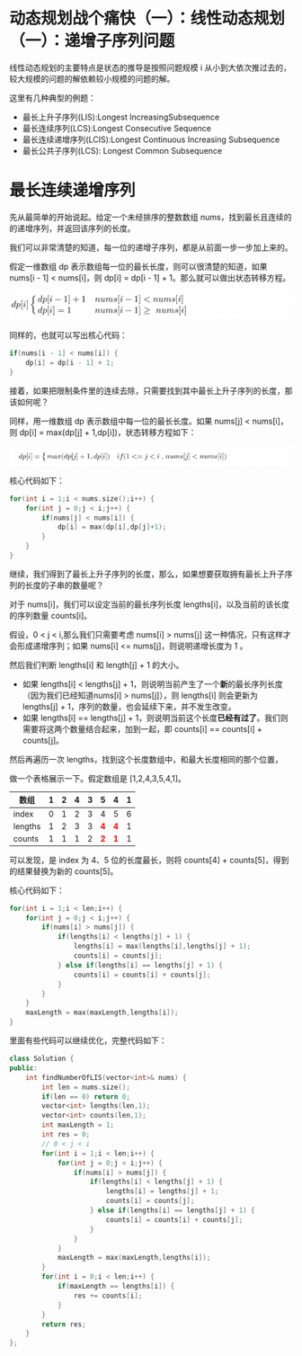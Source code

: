 # 动态规划战个痛快（一）：线性动态规划（一）：递增子序列问题

线性动态规划的主要特点是状态的推导是按照问题规模 i 从小到大依次推过去的，较大规模的问题的解依赖较小规模的问题的解。


这里有几种典型的例题：
* 最长上升子序列(LIS):Longest IncreasingSubsequence
* 最长连续序列(LCS):Longest Consecutive Sequence
* 最长连续递增序列(LCIS):Longest Continuous Increasing Subsequence
* 最长公共子序列(LCS): Longest Common Subsequence



# 最长连续递增序列

先从最简单的开始说起。给定一个未经排序的整数数组 nums，找到最长且连续的的递增序列，并返回该序列的长度。

我们可以非常清楚的知道，每一位的递增子序列，都是从前面一步一步加上来的。

假定一维数组 dp 表示数组每一位的最长长度，则可以很清楚的知道，如果 nums[i - 1] < nums[i]，则 dp[i] = dp[i - 1] + 1。那么就可以做出状态转移方程。

![](https://github.com/BiBoyang/Algorithm_Rex/blob/master/Image/leetcode_0674_00.png?raw=true)

同样的，也就可以写出核心代码：
```C++
if(nums[i - 1] < nums[i]) {
    dp[i] = dp[i - 1] + 1;
}
```

接着，如果把限制条件里的连续去除，只需要找到其中最长上升子序列的长度，那该如何呢？

同样，用一维数组 dp 表示数组中每一位的最长长度。如果 nums[j] < nums[i]，则
dp[i] = max(dp[j] + 1,dp[i])，状态转移方程如下：

![](https://github.com/BiBoyang/Algorithm_Rex/blob/master/Image/leetcode_0300.png?raw=true)

核心代码如下：
```C++
for(int i = 1;i < nums.size();i++) {
    for(int j = 0;j < i;j++) {
        if(nums[j] < nums[i]) {
            dp[i] = max(dp[i],dp[j]+1);
        }
    }
}
```

继续，我们得到了最长上升子序列的长度，那么，如果想要获取拥有最长上升子序列的长度的子串的数量呢？

对于 nums[i]，我们可以设定当前的最长序列长度 lengths[i]，以及当前的该长度的序列数量 counts[i]。

假设，0 < j < i,那么我们只需要考虑 nums[i] > nums[j] 这一种情况，只有这样才会形成递增序列；如果 nums[i] <= nums[j]，则说明递增长度为 1 。

然后我们判断 lengths[i] 和 length[j] + 1 的大小。
* 如果 lengths[i] < lengths[j] + 1，则说明当前产生了一个**新**的最长序列长度（因为我们已经知道nums[i] > nums[j]），则 lengths[i] 则会更新为 lengths[j] + 1，序列的数量，也会延续下来，并不发生改变。
* 如果 lengths[i] == lengths[j] + 1，则说明当前这个长度**已经有过了**。我们则需要将这两个数量结合起来，加到一起，即 counts[i] == counts[i] + counts[j]。

然后再遍历一次 lengths，找到这个长度数组中，和最大长度相同的那个位置，

做一个表格展示一下。假定数组是 [1,2,4,3,5,4,1]。


| 数组  | 1  | 2  | 4  |  3 |  5 | 4  |  1 |
|---|---|---|---|---|---|---|---|
| index  | 0  | 1  | 2  | 3  | 4  | 5  | 6  |
| lengths  | 1  | 2  | 3  | 3  |  <font color=#FF0000 >**4**</font> |  <font color=#FF0000 >**4**</font> |  1 |
| counts  | 1  |  1 |  1 | 2  |  <font color=#FF0000 >**2**</font> |  <font color=#FF0000 >**1**</font> |  1 |

可以发现，是 index 为 4、5 位的长度最长，则将 counts[4] + counts[5]，得到的结果替换为新的 counts[5]。

核心代码如下：
```C++
for(int i = 1;i < len;i++) {
    for(int j = 0;j < i;j++) {
        if(nums[i] > nums[j]) {
            if(lengths[i] < lengths[j] + 1) {
                lengths[i] = max(lengths[i],lengths[j] + 1);
                counts[i] = counts[j];
            } else if(lengths[i] == lengths[j] + 1) {
                counts[i] = counts[i] + counts[j];
            }
        }
    }
    maxLength = max(maxLength,lengths[i]);
}
```

里面有些代码可以继续优化，完整代码如下：

```C++
class Solution {
public:
    int findNumberOfLIS(vector<int>& nums) {
        int len = nums.size();
        if(len == 0) return 0;
        vector<int> lengths(len,1);
        vector<int> counts(len,1);
        int maxLength = 1;
        int res = 0;
        // 0 < j < i
        for(int i = 1;i < len;i++) {
            for(int j = 0;j < i;j++) {
                if(nums[i] > nums[j]) {
                    if(lengths[i] < lengths[j] + 1) {
                        lengths[i] = lengths[j] + 1;
                        counts[i] = counts[j];
                    } else if(lengths[i] == lengths[j] + 1) {
                        counts[i] = counts[i] + counts[j];
                    }
                }
            }
            maxLength = max(maxLength,lengths[i]);
        }
        for(int i = 0;i < len;i++) {
            if(maxLength == lengths[i]) {
                res += counts[i];
            }
        }
        return res;
    }
};
```


